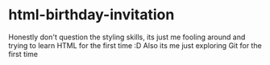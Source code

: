 # html-birthday-invitation
Honestly don't question the styling skills, its just me fooling around and trying to learn HTML for the first time :D Also its me just exploring Git for the first time
